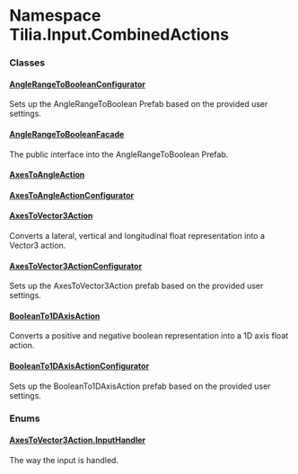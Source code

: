# Namespace Tilia.Input.CombinedActions

### Classes

#### [AngleRangeToBooleanConfigurator]

Sets up the AngleRangeToBoolean Prefab based on the provided user settings.

#### [AngleRangeToBooleanFacade]

The public interface into the AngleRangeToBoolean Prefab.

#### [AxesToAngleAction]

#### [AxesToAngleActionConfigurator]

#### [AxesToVector3Action]

Converts a lateral, vertical and longitudinal float representation into a Vector3 action.

#### [AxesToVector3ActionConfigurator]

Sets up the AxesToVector3Action prefab based on the provided user settings.

#### [BooleanTo1DAxisAction]

Converts a positive and negative boolean representation into a 1D axis float action.

#### [BooleanTo1DAxisActionConfigurator]

Sets up the BooleanTo1DAxisAction prefab based on the provided user settings.

### Enums

#### [AxesToVector3Action.InputHandler]

The way the input is handled.

[AngleRangeToBooleanConfigurator]: AngleRangeToBooleanConfigurator.md
[AngleRangeToBooleanFacade]: AngleRangeToBooleanFacade.md
[AxesToAngleAction]: AxesToAngleAction.md
[AxesToAngleActionConfigurator]: AxesToAngleActionConfigurator.md
[AxesToVector3Action]: AxesToVector3Action.md
[AxesToVector3ActionConfigurator]: AxesToVector3ActionConfigurator.md
[BooleanTo1DAxisAction]: BooleanTo1DAxisAction.md
[BooleanTo1DAxisActionConfigurator]: BooleanTo1DAxisActionConfigurator.md
[AxesToVector3Action.InputHandler]: AxesToVector3Action.InputHandler.md
